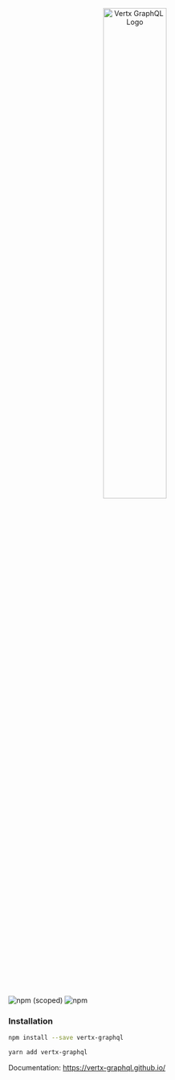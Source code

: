 <p align="center"><img alt="Vertx GraphQL Logo" width="50%" src="https://user-images.githubusercontent.com/12070900/47941576-f8a5d380-deee-11e8-8338-82375cd7ccee.png"></p>

![npm (scoped)](https://img.shields.io/npm/v/vertx-graphql.svg)
![npm](https://img.shields.io/npm/l/vertx-graphql.svg)

### Installation

```sh
npm install --save vertx-graphql
```

```sh
yarn add vertx-graphql
```


Documentation:
https://vertx-graphql.github.io/
